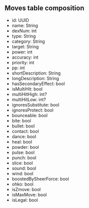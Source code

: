 ## Moves table composition
- id: UUID
- name: String
- dexNum: int
- type: String
- category: String
- target: String
- power: int
- accuracy: int
- priority: int
- pp: int
- shortDescription: String
- longDescription: String
- hasSecondaryEffect: bool
- isMultiHit: bool
- multiHitHigh: int?
- multiHitLow: int?
- ignoresSubstitute: bool
- ignoresProtect: bool
- bounceable: bool
- bite: bool
- bullet: bool
- contact: bool
- dance: bool
- heal: bool
- powder: bool
- pulse: bool
- punch: bool
- slice: bool
- sound: bool
- wind: bool
- boostedBySheerForce: bool
- ohko: bool
- isZmove: bool
- isMaxMove: bool
- isLegal: bool